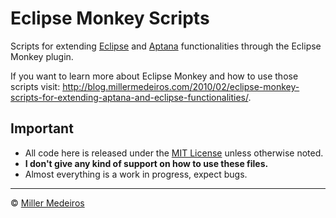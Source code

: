 # Eclipse Monkey Scripts #

Scripts for extending [Eclipse](http://www.eclipse.org/) and [Aptana](http://www.aptana.com/) functionalities through the Eclipse Monkey plugin.

If you want to learn more about Eclipse Monkey and how to use those scripts visit: <http://blog.millermedeiros.com/2010/02/eclipse-monkey-scripts-for-extending-aptana-and-eclipse-functionalities/>.

## Important ##

 - All code here is released under the [MIT License](http://www.opensource.org/licenses/mit-license.php) unless otherwise noted.
 - **I don't give any kind of support on how to use these files.**
 - Almost everything is a work in progress, expect bugs.


----

&copy; [Miller Medeiros](http://www.millermedeiros.com)